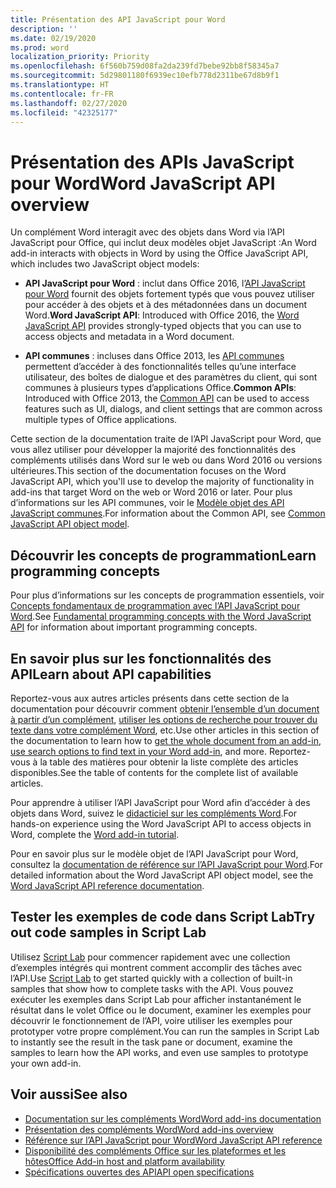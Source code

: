 ```yaml
---
title: Présentation des API JavaScript pour Word
description: ''
ms.date: 02/19/2020
ms.prod: word
localization_priority: Priority
ms.openlocfilehash: 6f560b759d08fa2da239fd7bebe92bb8f58345a7
ms.sourcegitcommit: 5d29801180f6939ec10efb778d2311be67d8b9f1
ms.translationtype: HT
ms.contentlocale: fr-FR
ms.lasthandoff: 02/27/2020
ms.locfileid: "42325177"
---
```

# <a name="word-javascript-api-overview"></a><span data-ttu-id="7b4de-102">Présentation des APIs JavaScript pour Word</span><span class="sxs-lookup"><span data-stu-id="7b4de-102">Word JavaScript API overview</span></span>

<span data-ttu-id="7b4de-103">Un complément Word interagit avec des objets dans Word via l’API JavaScript pour Office, qui inclut deux modèles objet JavaScript :</span><span class="sxs-lookup"><span data-stu-id="7b4de-103">An Word add-in interacts with objects in Word by using the Office JavaScript API, which includes two JavaScript object models:</span></span>

* <span data-ttu-id="7b4de-104">**API JavaScript pour Word** : inclut dans Office 2016, l’[API JavaScript pour Word](/javascript/api/word) fournit des objets fortement typés que vous pouvez utiliser pour accéder à des objets et à des métadonnées dans un document Word.</span><span class="sxs-lookup"><span data-stu-id="7b4de-104">**Word JavaScript API**: Introduced with Office 2016, the [Word JavaScript API](/javascript/api/word) provides strongly-typed objects that you can use to access objects and metadata in a Word document.</span></span> 

* <span data-ttu-id="7b4de-105">**API communes** : incluses dans Office 2013, les [API communes](/javascript/api/office) permettent d’accéder à des fonctionnalités telles qu’une interface utilisateur, des boîtes de dialogue et des paramètres du client, qui sont communes à plusieurs types d’applications Office.</span><span class="sxs-lookup"><span data-stu-id="7b4de-105">**Common APIs**: Introduced with Office 2013, the [Common API](/javascript/api/office) can be used to access features such as UI, dialogs, and client settings that are common across multiple types of Office applications.</span></span>

<span data-ttu-id="7b4de-106">Cette section de la documentation traite de l’API JavaScript pour Word, que vous allez utiliser pour développer la majorité des fonctionnalités des compléments utilisés dans Word sur le web ou dans Word 2016 ou versions ultérieures.</span><span class="sxs-lookup"><span data-stu-id="7b4de-106">This section of the documentation focuses on the Word JavaScript API, which you'll use to develop the majority of functionality in add-ins that target Word on the web or Word 2016 or later.</span></span> <span data-ttu-id="7b4de-107">Pour plus d’informations sur les API communes, voir le [Modèle objet des API JavaScript communes](../../develop/office-javascript-api-object-model.md).</span><span class="sxs-lookup"><span data-stu-id="7b4de-107">For information about the Common API, see [Common JavaScript API object model](../../develop/office-javascript-api-object-model.md).</span></span> 

## <a name="learn-programming-concepts"></a><span data-ttu-id="7b4de-108">Découvrir les concepts de programmation</span><span class="sxs-lookup"><span data-stu-id="7b4de-108">Learn programming concepts</span></span>

<span data-ttu-id="7b4de-109">Pour plus d’informations sur les concepts de programmation essentiels, voir [Concepts fondamentaux de programmation avec l’API JavaScript pour Word](../../word/word-add-ins-core-concepts.md).</span><span class="sxs-lookup"><span data-stu-id="7b4de-109">See [Fundamental programming concepts with the Word JavaScript API](../../word/word-add-ins-core-concepts.md) for information about important programming concepts.</span></span>
 
## <a name="learn-about-api-capabilities"></a><span data-ttu-id="7b4de-110">En savoir plus sur les fonctionnalités des API</span><span class="sxs-lookup"><span data-stu-id="7b4de-110">Learn about API capabilities</span></span>

<span data-ttu-id="7b4de-111">Reportez-vous aux autres articles présents dans cette section de la documentation pour découvrir comment [obtenir l’ensemble d’un document à partir d’un complément](../../word/get-the-whole-document-from-an-add-in-for-word.md), [utiliser les options de recherche pour trouver du texte dans votre complément Word](../../word/search-option-guidance.md), etc.</span><span class="sxs-lookup"><span data-stu-id="7b4de-111">Use other articles in this section of the documentation to learn how to [get the whole document from an add-in](../../word/get-the-whole-document-from-an-add-in-for-word.md), [use search options to find text in your Word add-in](../../word/search-option-guidance.md), and more.</span></span> <span data-ttu-id="7b4de-112">Reportez-vous à la table des matières pour obtenir la liste complète des articles disponibles.</span><span class="sxs-lookup"><span data-stu-id="7b4de-112">See the table of contents for the complete list of available articles.</span></span>

<span data-ttu-id="7b4de-113">Pour apprendre à utiliser l’API JavaScript pour Word afin d’accéder à des objets dans Word, suivez le [didacticiel sur les compléments Word](../../tutorials/word-tutorial.md).</span><span class="sxs-lookup"><span data-stu-id="7b4de-113">For hands-on experience using the Word JavaScript API to access objects in Word, complete the [Word add-in tutorial](../../tutorials/word-tutorial.md).</span></span> 

<span data-ttu-id="7b4de-114">Pour en savoir plus sur le modèle objet de l’API JavaScript pour Word, consultez la [documentation de référence sur l’API JavaScript pour Word](/javascript/api/word).</span><span class="sxs-lookup"><span data-stu-id="7b4de-114">For detailed information about the Word JavaScript API object model, see the [Word JavaScript API reference documentation](/javascript/api/word).</span></span>

## <a name="try-out-code-samples-in-script-lab"></a><span data-ttu-id="7b4de-115">Tester les exemples de code dans Script Lab</span><span class="sxs-lookup"><span data-stu-id="7b4de-115">Try out code samples in Script Lab</span></span>

<span data-ttu-id="7b4de-116">Utilisez [Script Lab](../../overview/explore-with-script-lab.md) pour commencer rapidement avec une collection d’exemples intégrés qui montrent comment accomplir des tâches avec l’API.</span><span class="sxs-lookup"><span data-stu-id="7b4de-116">Use [Script Lab](../../overview/explore-with-script-lab.md) to get started quickly with a collection of built-in samples that show how to complete tasks with the API.</span></span> <span data-ttu-id="7b4de-117">Vous pouvez exécuter les exemples dans Script Lab pour afficher instantanément le résultat dans le volet Office ou le document, examiner les exemples pour découvrir le fonctionnement de l’API, voire utiliser les exemples pour prototyper votre propre complément.</span><span class="sxs-lookup"><span data-stu-id="7b4de-117">You can run the samples in Script Lab to instantly see the result in the task pane or document, examine the samples to learn how the API works, and even use samples to prototype your own add-in.</span></span>

## <a name="see-also"></a><span data-ttu-id="7b4de-118">Voir aussi</span><span class="sxs-lookup"><span data-stu-id="7b4de-118">See also</span></span>

- [<span data-ttu-id="7b4de-119">Documentation sur les compléments Word</span><span class="sxs-lookup"><span data-stu-id="7b4de-119">Word add-ins documentation</span></span>](../../word/index.md)
- [<span data-ttu-id="7b4de-120">Présentation des compléments Word</span><span class="sxs-lookup"><span data-stu-id="7b4de-120">Word add-ins overview</span></span>](../../word/word-add-ins-programming-overview.md)
- [<span data-ttu-id="7b4de-121">Référence sur l’API JavaScript pour Word</span><span class="sxs-lookup"><span data-stu-id="7b4de-121">Word JavaScript API reference</span></span>](/javascript/api/word)
- [<span data-ttu-id="7b4de-122">Disponibilité des compléments Office sur les plateformes et les hôtes</span><span class="sxs-lookup"><span data-stu-id="7b4de-122">Office Add-in host and platform availability</span></span>](../../overview/office-add-in-availability.md)
- [<span data-ttu-id="7b4de-123">Spécifications ouvertes des API</span><span class="sxs-lookup"><span data-stu-id="7b4de-123">API open specifications</span></span>](../openspec/openspec.md)
